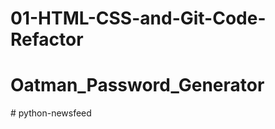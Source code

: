 # 01-HTML-CSS-and-Git-Code-Refactor
# Oatman_Password_Generator
#   p y t h o n - n e w s f e e d  
 